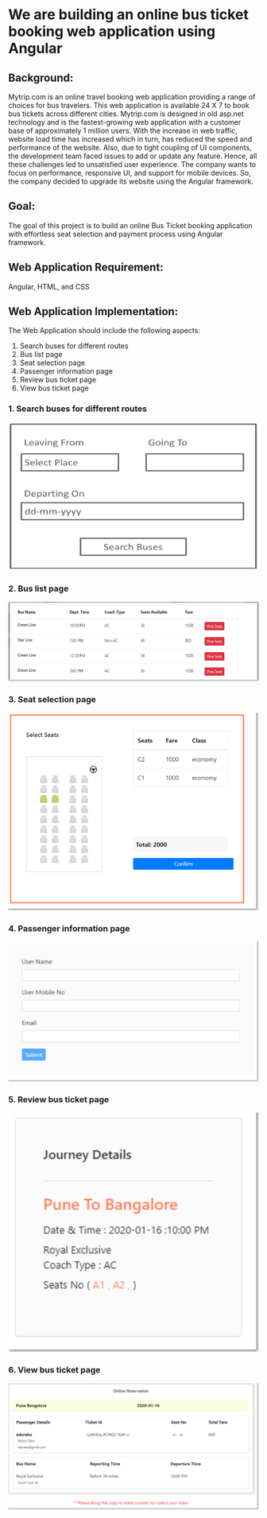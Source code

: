 # We are building an online bus ticket booking web application using Angular 

## Background: 
Mytrip.com is an online travel booking web application providing a range of choices for bus travelers. This web application is available 24 X 7 to book bus tickets across different cities. Mytrip.com is designed in old asp.net technology and is the fastest-growing web application with a customer base of approximately 1 million users. With the increase in web traffic, website load time has increased which in turn, has reduced the speed and performance of the website. Also, due to tight coupling of UI components, the development team faced issues to add or update any feature. Hence, all these challenges led to unsatisfied user experience. The company wants to focus on performance, responsive UI, and support for mobile devices. So, the company decided to upgrade its website using the Angular framework. 

## Goal: 
The goal of this project is to build an online Bus Ticket booking application with effortless seat selection and payment process using Angular framework.

## Web Application Requirement: 
Angular, HTML, and CSS 

## Web Application Implementation: 
The Web Application should include the following aspects: 
1. Search buses for different routes
2. Bus list page
3. Seat selection page
4. Passenger information page
5. Review bus ticket page
6. View bus ticket page

### 1. Search buses for different routes

![Mockup 1](/assets/mockup-1.png "Mockup 1")

### 2. Bus list page

![Mockup 2](/assets/mockup-2.png "Mockup 2")

### 3. Seat selection page

![Mockup 3](/assets/mockup-3.png "Mockup 3")

### 4. Passenger information page

![Mockup 4](/assets/mockup-4.png "Mockup 4")

### 5. Review bus ticket page

![Mockup 5](/assets/mockup-5.png "Mockup 5")

### 6. View bus ticket page

![Mockup 6](/assets/mockup-6.png "Mockup 6")
